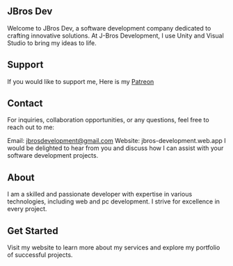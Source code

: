 ## **JBros Dev**

Welcome to JBros Dev, a software development company dedicated to crafting innovative solutions. At J-Bros Development, I use Unity and Visual Studio to bring my ideas to life.

## Support

If you would like to support me, Here is my [Patreon](patreon.com/JBrosDevelopment)

## **Contact**

For inquiries, collaboration opportunities, or any questions, feel free to reach out to me:

Email: jbrosdevelopment@gmail.com
Website: jbros-development.web.app
I would be delighted to hear from you and discuss how I can assist with your software development projects.

## **About**

I am a skilled and passionate developer with expertise in various technologies, including web and pc development. I strive for excellence in every project.

## **Get Started**

Visit my website to learn more about my services and explore my portfolio of successful projects.
